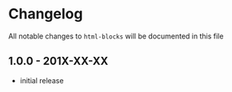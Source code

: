 # Changelog

All notable changes to `html-blocks` will be documented in this file

## 1.0.0 - 201X-XX-XX

- initial release
